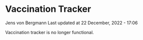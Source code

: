 Vaccination Tracker
================
Jens von Bergmann
Last updated at 22 December, 2022 - 17:06

Vaccination tracker is no longer functional.
